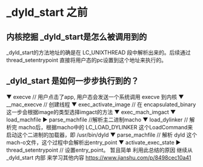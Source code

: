 #  _dyld_start 之前
## 内核挖掘 _dyld_start是怎么被调用到的
_dyld_start的方法地址的确是在 LC_UNIXTHREAD 段中解析出来的。后续通过thread_setentrypoint 直接将用户态的pc设置到这个地址来执行的。
## _dyld_start 是如何一步步执行到的？
▼ execve       // 用户点击了app, 用户态会发送一个系统调用 execve 到内核
  ▼ __mac_execve  // 创建线程
    ▼ exec_activate_image // 在 encapsulated_binary 这一步会根据image的类型选择imgact的方法
      ▼ exec_mach_imgact
        ▼ load_machfile
          ▶︎ parse_machfile  //解析主二进制macho
          ▼ load_dylinker // 解析完 macho后，根据macho中的 LC_LOAD_DYLINKER 这个LoadCommand来启动这个二进制的加载器，即 /usr/bin/dyld
            ▼ parse_machfile // 解析 dyld 这个mach-o文件，这个过程中会解析出entry_point
        ▼ activate_exec_state
          ▶︎ thread_setentrypoint // 设置entry_point。
暂且简单 利用此总结的原因 继续从_dyld_start 内部 来学习其他内容 
https://www.jianshu.com/p/8498cec10a41
